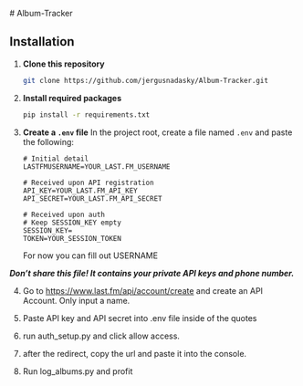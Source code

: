 ﻿﻿# Album-Tracker

## Installation

1. **Clone this repository**
   ```bash
   git clone https://github.com/jergusnadasky/Album-Tracker.git
   
2. **Install required packages**
   ```bash
   pip install -r requirements.txt
   
3. **Create a `.env` file**
   In the project root, create a file named `.env` and paste the following:

   ```env
   # Initial detail
   LASTFMUSERNAME=YOUR_LAST.FM_USERNAME

   # Received upon API registration
   API_KEY=YOUR_LAST.FM_API_KEY
   API_SECRET=YOUR_LAST.FM_API_SECRET

   # Received upon auth
   # Keep SESSION_KEY empty
   SESSION_KEY=
   TOKEN=YOUR_SESSION_TOKEN
   ```
   For now you can fill out USERNAME

  ***Don’t share this file! It contains your private API keys and phone number.***

  4. Go to https://www.last.fm/api/account/create and create an API Account. Only input a name.

  5. Paste API key and API secret into .env file inside of the quotes

  6. run auth_setup.py and click allow access.

  7. after the redirect, copy the url and paste it into the console.

  8. Run log_albums.py and profit

